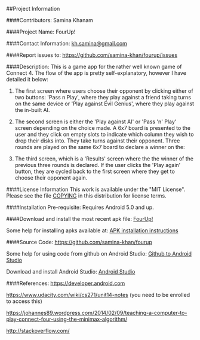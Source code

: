 ##Project Information

####Contributors:
Samina Khanam


####Project Name:
FourUp!


####Contact Information:
kh.samina@gmail.com

####Report issues to: 
https://github.com/samina-khan/fourup/issues


####Description:
This is a game app for the rather well known game of Connect 4.
The flow of the app is pretty self-explanatory, however I have detailed it below:

1. The first screen where users choose their opponent by clicking either of two buttons: 'Pass n Play', where they play against a friend taking turns on the same device or 'Play against Evil Genius', where they play against the in-built AI.

2. The second screen is either the 'Play against AI' or 'Pass 'n' Play' screen depending on the choice made. A 6x7 board is presented to the user and they click on empty slots to indicate which column they wish to drop their disks into. They take turns against their opponent. Three rounds are played on the same 6x7 board to declare a winner on the:

3. The third screen, which is a 'Results' screen where the the winner of the previous three rounds is declared. If the user clicks the 'Play again' button, they are cycled back to the first screen where they get to choose their opponent again.


####License Information
This work is available under the "MIT License". Please see the file [COPYING](https://github.com/samina-khan/fourup/blob/master/COPYING) in this distribution for license terms.

####Installation Pre-requisite:
Requires Android 5.0 and up.

####Download and install the most recent apk file: [FourUp!](https://drive.google.com/file/d/0Bw3fWFONiL7uM3BLVWdvS3BPTUE/view?usp=sharing)

Some help for installing apks available at: [APK installation instructions](http://www.ubergizmo.com/how-to/how-to-install-apk-files-sideloading-on-android/)
    
####Source Code:
https://github.com/samina-khan/fourup

Some help for using code from github on Android Studio: [Github to Android Studio](https://www.londonappdeveloper.com/how-to-clone-a-github-project-on-android-studio/)

Download and install Android Studio: [Android Studio](https://developer.android.com/sdk/index.html)

####References:
https://developer.android.com

https://www.udacity.com/wiki/cs271/unit14-notes (you need to be enrolled to access this)

https://johannes89.wordpress.com/2014/02/09/teaching-a-computer-to-play-connect-four-using-the-minimax-algorithm/

http://stackoverflow.com/
